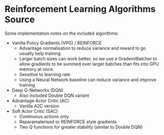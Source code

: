 # Reinforcement Learning Algorithms Source

Some implementation notes on the included algorithms:

* Vanilla Policy Gradients (VPG) / REINFORCE
    * Advantage normalisation to reduce variance and reward to go usually help training
    * Larger batch sizes can work better, so we use a GradeintBatcher to allow 
    gradients to be summed over larger batches than fits into GPU memory at once.
    * Sensitive to learning rate
    * Using a Neural Network baseline can reduce variance and improve training
* Deep Q-Networks (DQN)
    * Also included Double DQN variant
* Advantage Actor Critic (AC)
    * Vanilla A2C version
* Soft Actor Critic (SAC)
    * Continuous actions only
    * Reparamaterised or REINFORCE style gradients
    * Two Q functions for greater stability (similar to Double DQN)
